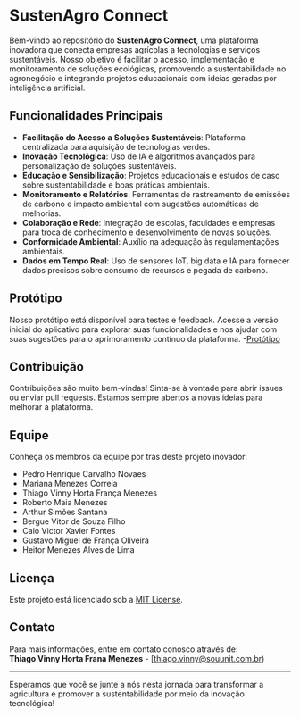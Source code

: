 # SustenAgro Connect

Bem-vindo ao repositório do **SustenAgro Connect**, uma plataforma inovadora que conecta empresas agrícolas a tecnologias e serviços sustentáveis. Nosso objetivo é facilitar o acesso, implementação e monitoramento de soluções ecológicas, promovendo a sustentabilidade no agronegócio e integrando projetos educacionais com ideias geradas por inteligência artificial.

## Funcionalidades Principais

- **Facilitação do Acesso a Soluções Sustentáveis**: Plataforma centralizada para aquisição de tecnologias verdes.
- **Inovação Tecnológica**: Uso de IA e algoritmos avançados para personalização de soluções sustentáveis.
- **Educação e Sensibilização**: Projetos educacionais e estudos de caso sobre sustentabilidade e boas práticas ambientais.
- **Monitoramento e Relatórios**: Ferramentas de rastreamento de emissões de carbono e impacto ambiental com sugestões automáticas de melhorias.
- **Colaboração e Rede**: Integração de escolas, faculdades e empresas para troca de conhecimento e desenvolvimento de novas soluções.
- **Conformidade Ambiental**: Auxílio na adequação às regulamentações ambientais.
- **Dados em Tempo Real**: Uso de sensores IoT, big data e IA para fornecer dados precisos sobre consumo de recursos e pegada de carbono.

## Protótipo

Nosso protótipo está disponível para testes e feedback. Acesse a versão inicial do aplicativo para explorar suas funcionalidades e nos ajudar com suas sugestões para o aprimoramento contínuo da plataforma.
-[Protótipo](https://www.figma.com/proto/g9QbMuq2L2MQfJUQy7wjeH/Sustenagro?node-id=48-12&node-type=canvas&t=tZazcWnXqBTid6Qy-0&scaling=scale-down&content-scaling=fixed&page-id=0%3A1&starting-point-node-id=48%3A12)

## Contribuição

Contribuições são muito bem-vindas! Sinta-se à vontade para abrir issues ou enviar pull requests. Estamos sempre abertos a novas ideias para melhorar a plataforma.

## Equipe

Conheça os membros da equipe por trás deste projeto inovador:

- Pedro Henrique Carvalho Novaes
- Mariana Menezes Correia
- Thiago Vinny Horta França Menezes
- Roberto Maia Menezes
- Arthur Simões Santana
- Bergue Vitor de Souza Filho
- Caio Victor Xavier Fontes
- Gustavo Miguel de França Oliveira
- Heitor Menezes Alves de Lima

## Licença

Este projeto está licenciado sob a [MIT License](LICENSE).

## Contato

Para mais informações, entre em contato conosco através de:  
**Thiago Vinny Horta Frana Menezes** - [thiago.vinny@souunit.com.br)

---

Esperamos que você se junte a nós nesta jornada para transformar a agricultura e promover a sustentabilidade por meio da inovação tecnológica!

